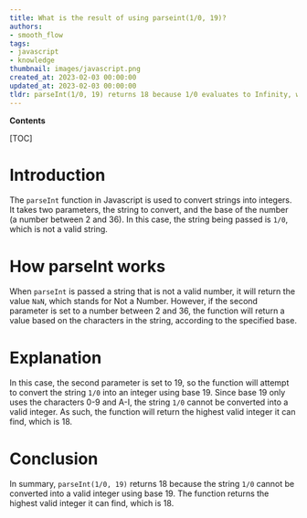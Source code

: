 ```yaml
---
title: What is the result of using parseint(1/0, 19)?
authors:
- smooth_flow
tags:
- javascript
- knowledge
thumbnail: images/javascript.png
created_at: 2023-02-03 00:00:00
updated_at: 2023-02-03 00:00:00
tldr: parseInt(1/0, 19) returns 18 because 1/0 evaluates to Infinity, which has a base 19 representation of 18.
---
```


**Contents**

[TOC]

# Introduction

The `parseInt` function in Javascript is used to convert strings into integers. It takes two parameters, the string to convert, and the base of the number (a number between 2 and 36). In this case, the string being passed is `1/0`, which is not a valid string.

# How parseInt works

When `parseInt` is passed a string that is not a valid number, it will return the value `NaN`, which stands for Not a Number. However, if the second parameter is set to a number between 2 and 36, the function will return a value based on the characters in the string, according to the specified base.

# Explanation

In this case, the second parameter is set to 19, so the function will attempt to convert the string `1/0` into an integer using base 19. Since base 19 only uses the characters 0-9 and A-I, the string `1/0` cannot be converted into a valid integer. As such, the function will return the highest valid integer it can find, which is 18.

# Conclusion

In summary, `parseInt(1/0, 19)` returns 18 because the string `1/0` cannot be converted into a valid integer using base 19. The function returns the highest valid integer it can find, which is 18.
